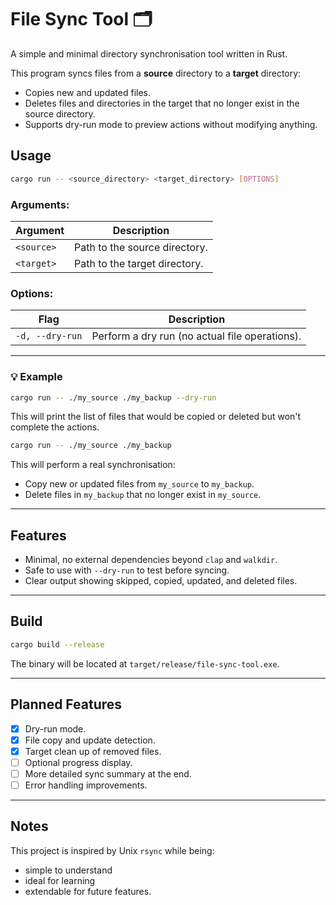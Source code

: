 # File Sync Tool 🗂️

A simple and minimal directory synchronisation tool written in Rust.

This program syncs files from a **source** directory to a **target** directory:

-  Copies new and updated files.
-  Deletes files and directories in the target that no longer exist in the source directory.
-  Supports dry-run mode to preview actions without modifying anything.

## Usage

```bash
cargo run -- <source_directory> <target_directory> [OPTIONS]
```

### Arguments:

| Argument         | Description                                     |
|------------------|-------------------------------------------------|
| `<source>`       | Path to the source directory.                   |
| `<target>`       | Path to the target directory.                   |

### Options:

| Flag             | Description                                     |
|------------------|-------------------------------------------------|
| `-d, --dry-run`  | Perform a dry run (no actual file operations).  |

---

### 💡 Example

```bash
cargo run -- ./my_source ./my_backup --dry-run
```

This will print the list of files that would be copied or deleted but won't complete the actions.

```bash
cargo run -- ./my_source ./my_backup
```

This will perform a real synchronisation:
- Copy new or updated files from `my_source` to `my_backup`.
- Delete files in `my_backup` that no longer exist in `my_source`.

---

## Features

- Minimal, no external dependencies beyond `clap` and `walkdir`.
- Safe to use with `--dry-run` to test before syncing.
- Clear output showing skipped, copied, updated, and deleted files.

---

## Build

```bash
cargo build --release
```

The binary will be located at `target/release/file-sync-tool.exe`.

---

## Planned Features

- [x] Dry-run mode.
- [x] File copy and update detection.
- [x] Target clean up of removed files.
- [ ] Optional progress display.
- [ ] More detailed sync summary at the end.
- [ ] Error handling improvements.

---

## Notes

This project is inspired by Unix `rsync` while being:
- simple to understand
- ideal for learning
- extendable for future features.

